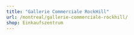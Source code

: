 ```yaml
---
title: "Gallerie Commerciale RockHill"
url: /montreal/gallerie-commerciale-rockhill/
shop: Einkaufszentrum
---
```

